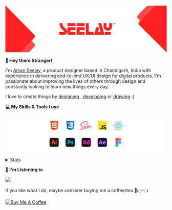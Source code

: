[![banner](./images/seelay.svg)](https://www.seelay.in)

**👋 Hey there Stranger!**

I'm [Aman Seelay](https://www.seelay.in), a product designer based in Chandigarh, India with experience in delivering end-to-end UX/UI design for digital products. I'm passionate about improving the lives of others through design and constantly looking to learn new things every day.

I love to create things by [designing](https://www.seelay.in/#work) , [developing](https://www.seelay.in/#projects) or [drawing](https://art.seelay.in) :)

**💻 My Skills & Tools I use**

[![banner](./images/skills&tools.svg)](https://www.seelay.in/about)

<details>
  <summary>Stats</summary>

---

<!--START_SECTION:waka-->
![Profile Views](http://img.shields.io/badge/Profile%20Views-6-blue)

**🐱 My GitHub Data** 

> 🏆 8 Contributions in the Year 2023
 > 
> 📦 747.5 kB Used in GitHub's Storage 
 > 
> 💼 Opted to Hire
 > 
> 📜 1 Public Repository 
 > 
> 🔑 39 Private Repositories  
 > 
**I'm a Night 🦉** 

```text
🌞 Morning    140 commits    ████░░░░░░░░░░░░░░░░░░░░░   18.45% 
🌆 Daytime    106 commits    ███░░░░░░░░░░░░░░░░░░░░░░   13.97% 
🌃 Evening    188 commits    ██████░░░░░░░░░░░░░░░░░░░   24.77% 
🌙 Night      325 commits    ██████████░░░░░░░░░░░░░░░   42.82%

```
📅 **I'm Most Productive on Sunday** 

```text
Monday       147 commits    ████░░░░░░░░░░░░░░░░░░░░░   19.37% 
Tuesday      117 commits    ███░░░░░░░░░░░░░░░░░░░░░░   15.42% 
Wednesday    82 commits     ██░░░░░░░░░░░░░░░░░░░░░░░   10.8% 
Thursday     90 commits     ███░░░░░░░░░░░░░░░░░░░░░░   11.86% 
Friday       64 commits     ██░░░░░░░░░░░░░░░░░░░░░░░   8.43% 
Saturday     95 commits     ███░░░░░░░░░░░░░░░░░░░░░░   12.52% 
Sunday       164 commits    █████░░░░░░░░░░░░░░░░░░░░   21.61%

```


📊 **This Week I Spent My Time On** 

```text
⌚︎ Time Zone: Asia/Kolkata

💬 Programming Languages: 
JavaScript               1 hr 6 mins         █████████████████████░░░░   83.74% 
JSON                     12 mins             ████░░░░░░░░░░░░░░░░░░░░░   16.26%

🔥 Editors: 
VS Code                  1 hr 19 mins        █████████████████████████   100.0%

💻 Operating System: 
Windows                  1 hr 19 mins        █████████████████████████   100.0%

```

**I Mostly Code in JavaScript** 

```text
JavaScript               29 repos            █████████████████░░░░░░░░   70.73% 
TypeScript               12 repos            ███████░░░░░░░░░░░░░░░░░░   29.27%

```



 Last Updated on 14/01/2023 06:39:58 UTC
<!--END_SECTION:waka-->

---

 </details>

**🎵 I'm Listening to**

<object data="https://now-play.vercel.app/api/generate?uid=7a17a86e-d6b7-43b5-8d9c-1d6dae42a779" >

  <img src="https://now-play.vercel.app/api/generate?uid=7a17a86e-d6b7-43b5-8d9c-1d6dae42a779" />

</object>

If you like what I do, maybe consider buying me a coffee/tea 🥺👉👈

<a href="https://www.buymeacoffee.com/seelay" target="_blank"><img src="https://cdn.buymeacoffee.com/buttons/v2/default-red.png" alt="Buy Me A Coffee" width="150" ></a>
